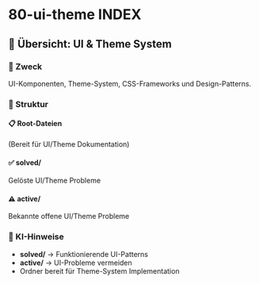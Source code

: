 # 80-ui-theme INDEX

## 🎨 Übersicht: UI & Theme System

### 🎯 Zweck
UI-Komponenten, Theme-System, CSS-Frameworks und Design-Patterns.

### 📁 Struktur

#### 📋 Root-Dateien
(Bereit für UI/Theme Dokumentation)

#### ✅ solved/
Gelöste UI/Theme Probleme

#### ⚠️ active/
Bekannte offene UI/Theme Probleme

### 🚀 KI-Hinweise
- **solved/** → Funktionierende UI-Patterns
- **active/** → UI-Probleme vermeiden
- Ordner bereit für Theme-System Implementation